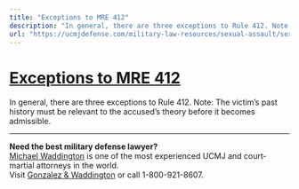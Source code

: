 ```yaml
---
title: "Exceptions to MRE 412"
description: "In general, there are three exceptions to Rule 412. Note: The victim’s past history must be relevant to the accused’s theory before it becomes admissible."
url: "https://ucmjdefense.com/military-law-resources/sexual-assault/sexual-assault-crimes-military/military-rule-evidence-mre-412-rape-shield-law/exceptions-mre-412.html"
---
```


# [Exceptions to MRE 412](https://ucmjdefense.com/military-law-resources/sexual-assault/sexual-assault-crimes-military/military-rule-evidence-mre-412-rape-shield-law/exceptions-mre-412.html)

In general, there are three exceptions to Rule 412. Note: The victim’s past history must be relevant to the accused’s theory before it becomes admissible.

---

**Need the best military defense lawyer?**  
[Michael Waddington](https://ucmjdefense.com/attorneys/michael-stewart-waddington-partner.html) is one of the most experienced UCMJ and court-martial attorneys in the world.  
Visit [Gonzalez & Waddington](https://ucmjdefense.com) or call 1-800-921-8607.
